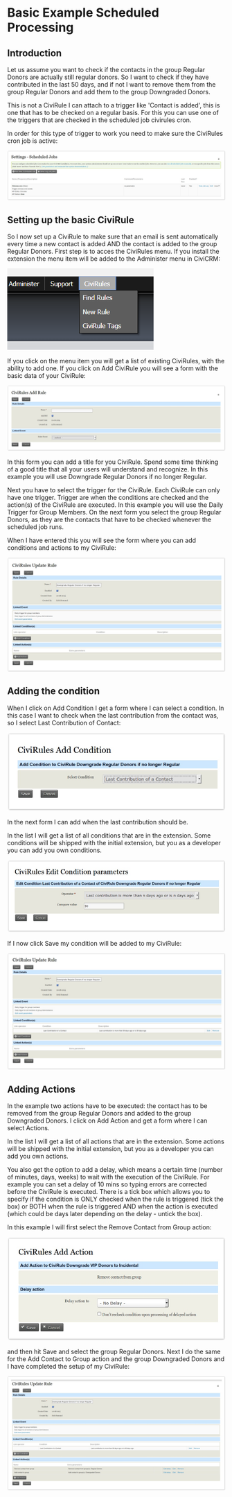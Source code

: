 # Basic Example Scheduled Processing

## Introduction

Let us assume you want to check if the contacts in the group Regular Donors are actually still regular donors. So I want to check if they have contributed in the last 50 days, and if not I want to remove them from the group Regular Donors and add them to the group Downgraded Donors.

This is not a CiviRule I can attach to a trigger like 'Contact is added', this is one that has to be checked on a regular basis. For this you can use one of the triggers that are checked in the scheduled job civirules cron.

In order for this type of trigger to work you need to make sure the CiviRules cron job is active:

![](./img/CiviRules_cookbook_print11.png)

## Setting up the basic CiviRule

So I now set up a CiviRule to make sure that an email is sent automatically every time a new contact is added AND the contact is added to the group Regular Donors. First step is to acces the CiviRules menu. If you install the extension the menu item will be added to the Administer menu in CiviCRM:

![](./img/CiviRules_cookbook_print02.png)

If you click on the menu item you will get a list of existing CiviRules, with the ability to add one. If you click on Add CiviRule you will see a form with the basic data of your CiviRule:

![](./img/CiviRules_cookbook_print03.png)

In this form you can add a title for you CiviRule. Spend some time thinking of a good title that all your users will understand and recognize. In this example you will use Downgrade Regular Donors if no longer Regular.

Next you have to select the trigger for the CiviRule. Each CiviRule can only have one trigger. Trigger are when the conditions are checked and the action(s) of the CiviRule are executed. In this example you will use the Daily Trigger for Group Members. On the next form you select the group Regular Donors, as they are the contacts that have to be checked whenever the scheduled job runs.

When I have entered this you will see the form where you can add conditions and actions to my CiviRule:

![](./img/CiviRules_cookbook_print12.png)

## Adding the condition

When I click on Add Condition I get a form where I can select a condition. In this case I want to check when the last contribution from the contact was, so I select Last Contribution of Contact:

![](./img/CiviRules_cookbook_print13.png)

In the next form I can add when the last contribution should be.

In the list I will get  a list of all conditions that are in the extension. Some conditions will be shipped with the initial extension, but you as a developer you can add you own conditions.

![](./img/CiviRules_cookbook_print14.png)

If I now click Save my condition will be added to my CiviRule:

![](./img/CiviRules_cookbook_print15.png)

## Adding Actions

In the example two actions have to be executed: the contact has to be removed from the group Regular Donors and added to the group Downgraded Donors. I click on Add Action and get a form where I can select Actions.

In the list I will get  a list of all actions that are in the extension. Some actions will be shipped with the initial extension, but you as a developer you can add you own actions.

You also get the option to add a delay, which means a certain time (number of minutes, days, weeks) to wait with the execution of the CiviRule. For example you can set a delay of 10 mins so typing errors are corrected before the CiviRule is executed. There is a tick box which allows you to specify if the condition is ONLY checked when the rule is triggered (tick the box) or BOTH when the rule is triggered AND when the action is executed (which could be days later depending on the delay - untick the box).

In this example I will first select the Remove Contact from Group action:

![](./img/CiviRules_cookbook_print16.png)

and then hit Save and select the group Regular Donors. Next I do the same for the Add Contact to Group action and the group Downgraded Donors and I have completed the setup of my CiviRule: 

![](./img/CiviRules_cookbook_print17.png)
